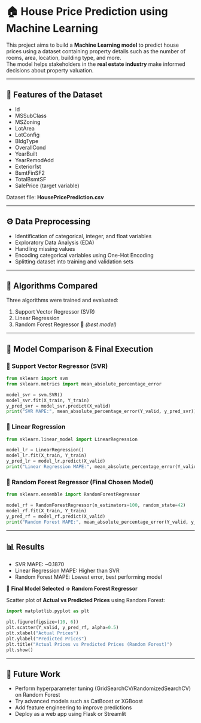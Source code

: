 # 🏠 House Price Prediction using Machine Learning

This project aims to build a **Machine Learning model** to predict house prices using a dataset containing property details such as the number of rooms, area, location, building type, and more.  
The model helps stakeholders in the **real estate industry** make informed decisions about property valuation.

---

## 📌 Features of the Dataset

- Id  
- MSSubClass  
- MSZoning  
- LotArea  
- LotConfig  
- BldgType  
- OverallCond  
- YearBuilt  
- YearRemodAdd  
- Exterior1st  
- BsmtFinSF2  
- TotalBsmtSF  
- SalePrice (target variable)  

Dataset file: **HousePricePrediction.csv**

---

## ⚙️ Data Preprocessing

- Identification of categorical, integer, and float variables  
- Exploratory Data Analysis (EDA)  
- Handling missing values  
- Encoding categorical variables using One-Hot Encoding  
- Splitting dataset into training and validation sets  

---

## 🧠 Algorithms Compared

Three algorithms were trained and evaluated:

1. Support Vector Regressor (SVR)  
2. Linear Regression  
3. Random Forest Regressor 🌳 *(best model)*  

---

## 🚀 Model Comparison & Final Execution

### 🔹 Support Vector Regressor (SVR)
```python
from sklearn import svm
from sklearn.metrics import mean_absolute_percentage_error

model_svr = svm.SVR()
model_svr.fit(X_train, Y_train)
y_pred_svr = model_svr.predict(X_valid)
print("SVR MAPE:", mean_absolute_percentage_error(Y_valid, y_pred_svr))
```

### 🔹 Linear Regression
```python
from sklearn.linear_model import LinearRegression

model_lr = LinearRegression()
model_lr.fit(X_train, Y_train)
y_pred_lr = model_lr.predict(X_valid)
print("Linear Regression MAPE:", mean_absolute_percentage_error(Y_valid, y_pred_lr))
```

### 🔹 Random Forest Regressor (Final Chosen Model)
```python
from sklearn.ensemble import RandomForestRegressor

model_rf = RandomForestRegressor(n_estimators=100, random_state=42)
model_rf.fit(X_train, Y_train)
y_pred_rf = model_rf.predict(X_valid)
print("Random Forest MAPE:", mean_absolute_percentage_error(Y_valid, y_pred_rf))
```

---

## 📊 Results

- SVR MAPE: ~0.1870  
- Linear Regression MAPE: Higher than SVR  
- Random Forest MAPE: Lowest error, best performing model  

📌 **Final Model Selected → Random Forest Regressor**  

Scatter plot of **Actual vs Predicted Prices** using Random Forest:

```python
import matplotlib.pyplot as plt

plt.figure(figsize=(10, 6))
plt.scatter(Y_valid, y_pred_rf, alpha=0.5)
plt.xlabel("Actual Prices")
plt.ylabel("Predicted Prices")
plt.title("Actual Prices vs Predicted Prices (Random Forest)")
plt.show()
```

---

## 🔮 Future Work

- Perform hyperparameter tuning (GridSearchCV/RandomizedSearchCV) on Random Forest  
- Try advanced models such as CatBoost or XGBoost  
- Add feature engineering to improve predictions  
- Deploy as a web app using Flask or Streamlit  

 
